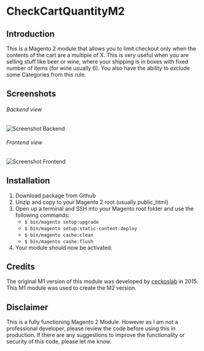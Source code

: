 # CheckCartQuantityM2
## Introduction
This is a Magento 2 module that allows you to limit checkout only when the contents of the cart are a multiple of X. This is very useful when you are selling stuff like beer or wine, where your shipping is in boxes with fixed number of items (for wine usually 6). You also have the ability to exclude some Categories from this rule.

## Screenshots
###### Backend view
<img src="https://vecino.skyberatedev.nl/pub/media/screenshot1.jpg" alt="Screenshot Backend" /> 

###### Frontend view
<img src="https://vecino.skyberatedev.nl/pub/media/screenshot2.jpg" alt="Screenshot Frontend" />

## Installation
1. Download package from Github
2. Unzip and copy to your Magento 2 root (usually public_html)
3. Open up a terminal and SSH into your Magento root folder and use the following commands:
   - `$ bin/magento setup:upgrade`
   - `$ bin/magento setup:static-content:deploy`
   - `$ bin/magento cache:clean`
   - `$ bin/magento cashe:flush`
4. Your module should now be activated.

## Credits
The original M1 version of this module was developed by [ceckoslab](https://github.com/ceckoslab) in 2015. This M1 module was used to create the M2 version.

## Disclaimer
This is a fully functioning Magento 2 Module. However as I am not a professional developer, please review the code before using this in production. If there are any suggestions to improve the functionality or security of this code, please let me know.
